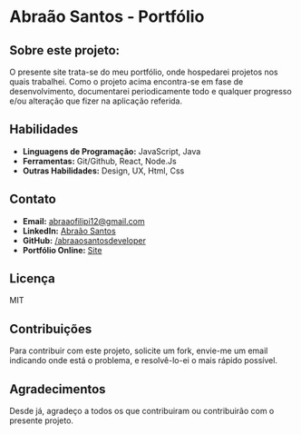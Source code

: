 # Abraão Santos - Portfólio

## Sobre este projeto:

O presente site trata-se do meu portfólio, onde hospedarei projetos nos quais trabalhei. 
Como o projeto acima encontra-se em fase de desenvolvimento, documentarei periodicamente
todo e qualquer progresso e/ou alteração que fizer na aplicação referida.


## Habilidades

* **Linguagens de Programação:** JavaScript, Java
* **Ferramentas:** Git/Github, React, Node.Js
* **Outras Habilidades:** Design, UX, Html, Css

## Contato

* **Email:** abraaofilipi12@gmail.com
* **LinkedIn:** [Abraão Santos](https://www.linkedin.com/in/abra%C3%A3o-santos-aaa915273/)
* **GitHub:** [/abraaosantosdeveloper](https://github.com/abraaosantosdeveloper)
* **Portfólio Online:** [Site](https://abraaosantosdeveloper.github.io)

## Licença

MIT

## Contribuições

Para contribuir com este projeto, solicite um fork, envie-me um email indicando onde está o problema, e resolvê-lo-ei o mais rápido possível.

## Agradecimentos

Desde já, agradeço a todos os que contribuiram ou contribuirão com o presente projeto.
